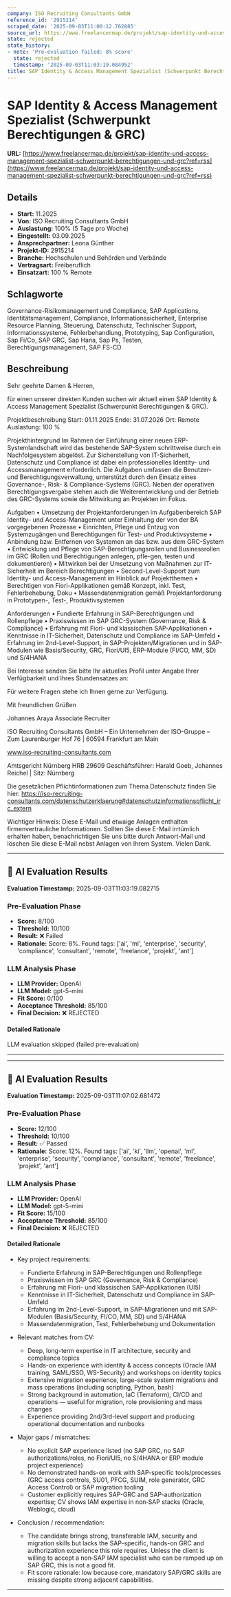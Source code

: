 ```yaml
---
company: ISO Recruiting Consultants GmbH
reference_id: '2915214'
scraped_date: '2025-09-03T11:00:12.762885'
source_url: https://www.freelancermap.de/projekt/sap-identity-und-access-management-spezialist-schwerpunkt-berechtigungen-und-grc?ref=rss
state: rejected
state_history:
- note: 'Pre-evaluation failed: 8% score'
  state: rejected
  timestamp: '2025-09-03T11:03:19.084952'
title: SAP Identity & Access Management Spezialist (Schwerpunkt Berechtigungen & GRC)
---
```



# SAP Identity & Access Management Spezialist (Schwerpunkt Berechtigungen & GRC)
**URL:** [https://www.freelancermap.de/projekt/sap-identity-und-access-management-spezialist-schwerpunkt-berechtigungen-und-grc?ref=rss](https://www.freelancermap.de/projekt/sap-identity-und-access-management-spezialist-schwerpunkt-berechtigungen-und-grc?ref=rss)
## Details
- **Start:** 11.2025
- **Von:** ISO Recruiting Consultants GmbH
- **Auslastung:** 100% (5 Tage pro Woche)
- **Eingestellt:** 03.09.2025
- **Ansprechpartner:** Leona Günther
- **Projekt-ID:** 2915214
- **Branche:** Hochschulen und Behörden und Verbände
- **Vertragsart:** Freiberuflich
- **Einsatzart:** 100
                                                % Remote

## Schlagworte
Governance-Risikomanagement und Compliance, SAP Applications, Identitätsmanagement, Compliance, Informationssicherheit, Enterprise Resource Planning, Steuerung, Datenschutz, Technischer Support, Informationssysteme, Fehlerbehandlung, Prototyping, Sap Configuration, Sap Fi/Co, SAP GRC, Sap Hana, Sap Ps, Testen, Berechtigungsmanagement, SAP FS-CD

## Beschreibung
Sehr geehrte Damen & Herren,

für einen unserer direkten Kunden suchen wir aktuell einen SAP Identity & Access Management Spezialist (Schwerpunkt Berechtigungen & GRC).

Projektbeschreibung
Start: 01.11.2025
Ende: 31.07.2026
Ort: Remote
Auslastung: 100 %

Projekthintergrund
Im Rahmen der Einführung einer neuen ERP-Systemlandschaft wird das bestehende SAP-System schrittweise durch ein Nachfolgesystem abgelöst. Zur Sicherstellung von IT-Sicherheit, Datenschutz und Compliance ist dabei ein professionelles Identity- und Accessmanagement erforderlich. Die Aufgaben umfassen die Benutzer- und Berechtigungsverwaltung, unterstützt durch den Einsatz eines Governance-, Risk- & Compliance-Systems (GRC). Neben der operativen Berechtigungsvergabe stehen auch die Weiterentwicklung und der Betrieb des GRC-Systems sowie die Mitwirkung an Projekten im Fokus.

Aufgaben
• Umsetzung der Projektanforderungen im Aufgabenbereich SAP Identity- und Access-Management unter Einhaltung der von der BA vorgegebenen Prozesse
• Einrichten, Pflege und Entzug von Systemzugängen und Berechtigungen für Test- und Produktivsysteme
• Anbindung bzw. Entfernen von Systemen an das bzw. aus dem GRC-System
• Entwicklung und Pflege von SAP-Berechtigungsrollen und Businessrollen im GRC (Rollen und Berechtigungen anlegen, pfle-gen, testen und dokumentieren)
• Mitwirken bei der Umsetzung von Maßnahmen zur IT-Sicherheit im Bereich Berechtigungen
• Second-Level-Support zum Identity- und Access-Management im Hinblick auf Projektthemen
• Berechtigen von Fiori-Applikationen gemäß Konzept, inkl. Test, Fehlerbehebung, Doku
• Massendatenmigration gemäß Projektanforderung in Prototypen-, Test-, Produktivsystemen

Anforderungen
• Fundierte Erfahrung in SAP-Berechtigungen und Rollenpflege
• Praxiswissen im SAP GRC-System (Governance, Risk & Compliance)
• Erfahrung mit Fiori- und klassischen SAP-Applikationen
• Kenntnisse in IT-Sicherheit, Datenschutz und Compliance im SAP-Umfeld
• Erfahrung im 2nd-Level-Support, in SAP-Projekten/Migrationen und in SAP-Modulen wie Basis/Security, GRC, Fiori/UI5, ERP-Module (FI/CO, MM, SD) und S/4HANA

Bei Interesse senden Sie bitte Ihr aktuelles Profil unter Angabe Ihrer Verfügbarkeit und Ihres Stundensatzes an:

Für weitere Fragen stehe ich Ihnen gerne zur Verfügung.

Mit freundlichen Grüßen

Johannes Araya
Associate Recruiter

ISO Recruiting Consultants GmbH
– Ein Unternehmen der ISO-Gruppe –
Zum Laurenburger Hof 76 | 60594 Frankfurt am Main

www.iso-recruiting-consultants.com

Amtsgericht Nürnberg HRB 29609
Geschäftsführer: Harald Goeb, Johannes Reichel | Sitz: Nürnberg

Die gesetzlichen Pflichtinformationen zum Thema Datenschutz finden Sie hier:
https://iso-recruiting-consultants.com/datenschutzerklaerung#datenschutzinformationspflicht_irc_extern

Wichtiger Hinweis: Diese E-Mail und etwaige Anlagen enthalten firmenvertrauliche Informationen. Sollten Sie diese E-Mail irrtümlich erhalten haben, benachrichtigen Sie uns bitte durch Antwort-Mail und löschen Sie diese E-Mail nebst Anlagen von Ihrem System. Vielen Dank.

---

## 🤖 AI Evaluation Results

**Evaluation Timestamp:** 2025-09-03T11:03:19.082715

### Pre-Evaluation Phase
- **Score:** 8/100
- **Threshold:** 10/100
- **Result:** ❌ Failed
- **Rationale:** Score: 8%. Found tags: ['ai', 'ml', 'enterprise', 'security', 'compliance', 'consultant', 'remote', 'freelance', 'projekt', 'ant']

### LLM Analysis Phase
- **LLM Provider:** OpenAI
- **LLM Model:** gpt-5-mini
- **Fit Score:** 0/100
- **Acceptance Threshold:** 85/100
- **Final Decision:** ❌ REJECTED

#### Detailed Rationale
LLM evaluation skipped (failed pre-evaluation)

---


---

## 🤖 AI Evaluation Results

**Evaluation Timestamp:** 2025-09-03T11:07:02.681472

### Pre-Evaluation Phase
- **Score:** 12/100
- **Threshold:** 10/100
- **Result:** ✅ Passed
- **Rationale:** Score: 12%. Found tags: ['ai', 'ki', 'llm', 'openai', 'ml', 'enterprise', 'security', 'compliance', 'consultant', 'remote', 'freelance', 'projekt', 'ant']

### LLM Analysis Phase
- **LLM Provider:** OpenAI
- **LLM Model:** gpt-5-mini
- **Fit Score:** 15/100
- **Acceptance Threshold:** 85/100
- **Final Decision:** ❌ REJECTED

#### Detailed Rationale
- Key project requirements:
  - Fundierte Erfahrung in SAP-Berechtigungen und Rollenpflege
  - Praxiswissen im SAP GRC (Governance, Risk & Compliance)
  - Erfahrung mit Fiori- und klassischen SAP-Applikationen (UI5)
  - Kenntnisse in IT-Sicherheit, Datenschutz und Compliance im SAP-Umfeld
  - Erfahrung im 2nd-Level-Support, in SAP-Migrationen und mit SAP-Modulen (Basis/Security, FI/CO, MM, SD) und S/4HANA
  - Massendatenmigration, Test, Fehlerbehebung und Dokumentation

- Relevant matches from CV:
  - Deep, long-term expertise in IT architecture, security and compliance topics
  - Hands-on experience with identity & access concepts (Oracle IAM training, SAML/SSO, WS-Security) and workshops on identity topics
  - Extensive migration experience, large-scale system migrations and mass operations (including scripting, Python, bash)
  - Strong background in automation, IaC (Terraform), CI/CD and operations — useful for migration, role provisioning and mass changes
  - Experience providing 2nd/3rd-level support and producing operational documentation and runbooks

- Major gaps / mismatches:
  - No explicit SAP experience listed (no SAP GRC, no SAP authorizations/roles, no Fiori/UI5, no S/4HANA or ERP module project experience)
  - No demonstrated hands-on work with SAP-specific tools/processes (GRC access controls, SU01, PFCG, SUIM, role generator, GRC Access Control) or SAP migration tooling
  - Customer explicitly requires SAP-GRC and SAP-authorization expertise; CV shows IAM expertise in non‑SAP stacks (Oracle, Weblogic, cloud)

- Conclusion / recommendation:
  - The candidate brings strong, transferable IAM, security and migration skills but lacks the SAP-specific, hands-on GRC and authorization experience this role requires. Unless the client is willing to accept a non‑SAP IAM specialist who can be ramped up on SAP GRC, this is not a good fit.
  - Fit score rationale: low because core, mandatory SAP/GRC skills are missing despite strong adjacent capabilities.

---
